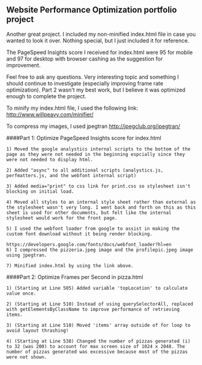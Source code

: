 ## Website Performance Optimization portfolio project

Another great project. I included my non-minified index.html file in case you wanted to look it over. Nothing special, but I just included it for reference.

The PageSpeed Insights score I received for index.html were 95 for mobile and 97 for desktop with browser cashing as the suggestion for improvement.

Feel free to ask any questions. Very interesting topic and something I should continue to investigate (especially improving frame rate optimization). Part 2 wasn't my best work, but I believe it was optimized enough to complete the project.

To minify my index.html file, I used the following link:
http://www.willpeavy.com/minifier/

To compress my images, I used jpegtran
http://jpegclub.org/jpegtran/


####Part 1: Optimize PageSpeed Insights score for index.html

    1) Moved the google analystics internal scripts to the bottom of the page as they were not needed in the beginning espcially since they were not needed to display html.

    2) Added "async" to all additional scripts (analystics.js, perfmatters.js, and the webfont internal script)

    3) Added media="print" to css link for print.css so stylesheet isn't blocking on initial load.

    4) Moved all styles to an internal style sheet rather than external as the stylesheet wasn't very long. I went back and forth on this as this sheet is used for other documents, but felt like the internal stylesheet would work for the front page.

	5) I used the webfont loader from google to assist in making the custom font download without it being render blocking.

	https://developers.google.com/fonts/docs/webfont_loader?hl=en
	6) I compressed the pizzeria.jpeg image and the profilepic.jpeg image using jpegtran.

	7) Minified index.html by using the link above.


####Part 2: Optimize Frames per Second in pizza.html

	1) (Starting at Line 505) Added variable 'topLocation' to calculate value once.

	2) (Starting at Line 510) Instead of using querySelectorAll, replaced with getElementsByClassName to improve performance of retrieving items.

    3) (Starting at Line 510) Moved 'items' array outside of for loop to avoid layout thrashing!

	4) (Starting at Line 538) Changed the number of pizzas generated (i) to 32 (was 200) to account for max screen size of 1024 x 2048. The number of pizzas generated was excessive because most of the pizzas were not shown.
    


